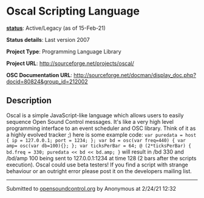 # Oscal Scripting Language

**[status](../implementation-status.html)**: Active/Legacy (as of 15-Feb-21)

**Status details**: 
Last version 2007

**Project Type**: Programming Language Library

**Project URL**: <http://sourceforge.net/projects/oscal/>

**OSC Documentation URL**: <http://sourceforge.net/docman/display_doc.php?docid=80824&group_id=212002>

## Description

Oscal is a simple JavaScript-like language which allows users to easily sequence Open Sound Control messages. It's like a very high level programming interface to an event scheduler and OSC library. Think of it as a highly evolved tracker ;) here is some example code: ` var puredata = host { ip = 127.0.0.1; port = 1234; }; var bd = osc(var freq=440) { var amp= osc(var db=100){}; }; var ticksPerBar = 64; @ (2*ticksPerBar) { bd.freq = 330; puredata << bd << bd.amp; } ` will result in /bd 330 and /bd/amp 100 being sent to 127.0.0.1:1234 at time 128 (2 bars after the scripts execution). Oscal could use beta testers! If you find a script with strange behaviour or an outright error please post it on the developers mailing list.

---
Submitted to [opensoundcontrol.org](https://opensoundcontrol.org) by Anonymous at 2/24/21 12:32
